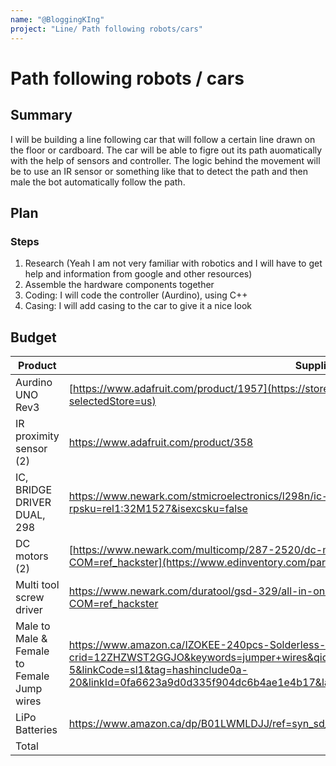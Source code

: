 ```yaml
---
name: "@BloggingKIng"
project: "Line/ Path following robots/cars"
---
```


# Path following robots / cars

## Summary

I will be building a line following car that will follow a certain line drawn on the floor or cardboard. The car will be able to figre out its path auomatically with the help of sensors and controller. The logic behind the movement will be to use an IR sensor or something like that to detect the path and then male the bot automatically follow the path. 

## Plan

### Steps

1. Research (Yeah I am not very familiar with robotics and I will have to get help and information from google and other resources)
2. Assemble the hardware components together 
3. Coding: I will code the controller (Aurdino), using C++
4. Casing: I will add casing to the car to give it a nice look

## Budget

| Product             | Supplier/Link                                                                                                      | Cost   |
| ---------------     | -------------------------------------                                                                              | ------ |
| Aurdino UNO Rev3    | [https://www.adafruit.com/product/1957](https://store-usa.arduino.cc/products/arduino-uno-rev3/?selectedStore=us)  | $33.94 |
| IR proximity sensor (2) | [https://www.adafruit.com/product/358    ](https://digilent.com/shop/ir-proximity-sensor-2-pack/)                  | $90|
| IC, BRIDGE DRIVER DUAL, 298 | https://www.newark.com/stmicroelectronics/l298n/ic-bridge-driver-dual-298/dp/10WX1394?rpsku=rel1:32M1527&isexcsku=false | $17.56 |
| DC motors (2) | [https://www.newark.com/multicomp/287-2520/dc-motor-with-180-1-gear-reducer/dp/52Y4441?COM=ref_hackster](https://www.edinventory.com/parts/287-2520_multicomp) | $2.94 * 2
| Multi tool screw driver | https://www.newark.com/duratool/gsd-329/all-in-one-screwdriverbit-set/dp/26W6260?COM=ref_hackster | $17
|Male to Male & Female to Female Jump wires| https://www.amazon.ca/IZOKEE-240pcs-Solderless-Breadboard-Arduino/dp/B08151TQHG?crid=12ZHZWST2GGJO&keywords=jumper+wires&qid=1647209538&sprefix=jumper+wires,aps,182&sr=8-5&linkCode=sl1&tag=hashinclude0a-20&linkId=0fa6623a9d0d335f904dc6b4ae1e4b17&language=en_CA&ref_=as_li_ss_tl | $20
|LiPo Batteries| https://www.amazon.ca/dp/B01LWMLDJJ/ref=syn_sd_onsite_desktop_19?ie=UTF8&psc=1&pd_rd_plhdr=t | $50
| Total           |                                                                                                                    | $234.38|
